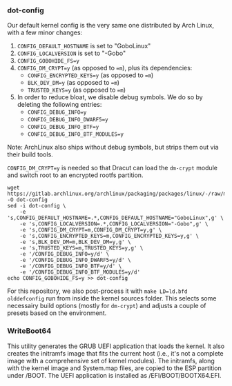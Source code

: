 ### dot-config

Our default kernel config is the very same one distributed by Arch Linux, with
a few minor changes:

1. `CONFIG_DEFAULT_HOSTNAME` is set to "GoboLinux"
2. `CONFIG_LOCALVERSION` is set to "-Gobo"
3. `CONFIG_GOBOHIDE_FS=y`
4. `CONFIG_DM_CRYPT=y` (as opposed to `=m`), plus its dependencies:
   - `CONFIG_ENCRYPTED_KEYS=y` (as opposed to `=m`)
   - `BLK_DEV_DM=y` (as opposed to `=m`)
   - `TRUSTED_KEYS=y` (as opposed to `=m`)
5. In order to reduce bloat, we disable debug symbols. We do so by deleting the following entries:
   - `CONFIG_DEBUG_INFO=y`
   - `CONFIG_DEBUG_INFO_DWARF5=y`
   - `CONFIG_DEBUG_INFO_BTF=y`
   - `CONFIG_DEBUG_INFO_BTF_MODULES=y`

Note: ArchLinux also ships without debug symbols, but strips them out via their build tools.

`CONFIG_DM_CRYPT=y` is needed so that Dracut can load the `dm-crypt` module and
switch root to an encrypted rootfs partition.

```
wget https://gitlab.archlinux.org/archlinux/packaging/packages/linux/-/raw/main/config -O dot-config
sed -i dot-config \
    -e 's,CONFIG_DEFAULT_HOSTNAME=.*,CONFIG_DEFAULT_HOSTNAME="GoboLinux",g' \
    -e 's,CONFIG_LOCALVERSION=.*,CONFIG_LOCALVERSION="-Gobo",g' \
    -e 's,CONFIG_DM_CRYPT=m,CONFIG_DM_CRYPT=y,g' \
    -e 's,CONFIG_ENCRYPTED_KEYS=m,CONFIG_ENCRYPTED_KEYS=y,g' \
    -e 's,BLK_DEV_DM=m,BLK_DEV_DM=y,g' \
    -e 's,TRUSTED_KEYS=m,TRUSTED_KEYS=y,g' \
    -e '/CONFIG_DEBUG_INFO=y/d' \
    -e '/CONFIG_DEBUG_INFO_DWARF5=y/d' \
    -e '/CONFIG_DEBUG_INFO_BTF=y/d' \
    -e '/CONFIG_DEBUG_INFO_BTF_MODULES=y/d'
echo CONFIG_GOBOHIDE_FS=y >> dot-config
```

For this repository, we also post-process it with `make LD=ld.bfd olddefconfig`
run from inside the kernel sources folder.
This selects some necessairy build options (mostly for `dm-crypt`) and adjusts
a couple of presets based on the environment.

### WriteBoot64

This utility generates the GRUB UEFI application that loads the kernel. It also
creates the initramfs image that fits the current host (i.e., it's not a complete
image with a comprehensive set of kernel modules). The initramfs, along with the
kernel image and System.map files, are copied to the ESP partition under /BOOT.
The UEFI application is installed as /EFI/BOOT/BOOTX64.EFI.

